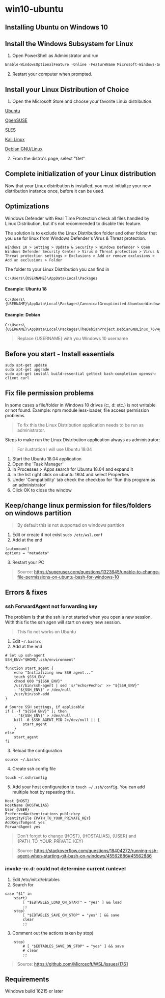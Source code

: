 # win10-ubuntu

## Installing Ubuntu on Windows 10

## Install the Windows Subsystem for Linux

1. Open PowerShell as Administrator and run

```powershell
Enable-WindowsOptionalFeature -Online -FeatureName Microsoft-Windows-Subsystem-Linux
```

2. Restart your computer when prompted.

## Install your Linux Distribution of Choice

1. Open the Microsoft Store and choose your favorite Linux distribution.

[Ubuntu](https://www.microsoft.com/store/p/ubuntu/9nblggh4msv6)

[OpenSUSE](https://www.microsoft.com/store/apps/9njvjts82tjx)

[SLES](https://www.microsoft.com/store/apps/9p32mwbh6cns)

[Kali Linux](https://www.microsoft.com/store/apps/9PKR34TNCV07)

[Debian GNU/Linux](https://www.microsoft.com/store/apps/9MSVKQC78PK6)

2. From the distro's page, select "Get"

## Complete initialization of your Linux distribution

Now that your Linux distribution is installed, you must initialize your new distribution instance once, before it can be used.

## Optimizations

Windows Defender with Real Time Protection check all files handled by Linux Distribution, but it's not recommended to disable this feature.

The solution is to exclude the Linux Distribution folder and other folder that you use for linux from Windows Defender's Virus & Threat protection.

```
Windows 10 > Setting > Update & Security > Windows Defender > Open Windows Defender Security Center > Virus & Threat protection > Virus & Threat protection settings > Exclusions > Add or remove exclusions > Add an exclusions > Folder
```

The folder to your Linux Distribution you can find in

```
C:\Users\{USERNAME}\AppData\Local\Packages
```

#### Example: Ubuntu 18

```
C:\Users\{USERNAME}\AppData\Local\Packages\CanonicalGroupLimited.UbuntuonWindows_79rhkp1fndgsc
```

#### Example: Debian

```
C:\Users\{USERNAME}\AppData\Local\Packages\TheDebianProject.DebianGNULinux_76v4gfsz19hv4
```

> Replace {USERNAME} with you Windows 10 username

## Before you start - Install essentials

```
sudo apt-get update
sudo apt-get upgrade
sudo apt-get install build-essential gettext bash-completion openssh-client curl
```

## Fix file permission problems

In some cases a file/folder in Windows 10 drives (c:, d: etc.) is not writable or not found. Example: npm module less-loader, file access permission problems.

> To fix this the Linux Distribution application needs to be run as administrator.

Steps to make run the Linux Distribution application always as administrator:

> For ilustration I will use Ubuntu 18.04

1. Start the Ubuntu 18.04 application
2. Open the 'Task Manager'
3. In Processes > Apps search for Ubuntu 18.04 and expand it 
4. In the list right click on ubuntu 1804 and select Properties
5. Under 'Compatibility' tab check the checkbox for 'Run this program as an administrator'
6. Click OK to close the window

## Keep/change linux permission for files/folders on windows partition

> By default this is not supported on windows partition

1. Edit or create if not exist ```sudo /etc/wsl.conf```
2. Add at the end
```
[automount]
options = "metadata"
```
3. Restart your PC

> Source: https://superuser.com/questions/1323645/unable-to-change-file-permissions-on-ubuntu-bash-for-windows-10

## Errors & fixes

### ssh ForwardAgent not forwarding key

The problem is that the ssh is not started when you open a new session. With this fix the ssh agen will start on every new session.

> This fix not works on Ubuntu

1. Edit ```~/.bashrc```
2. Add at the end
```
# Set up ssh-agent
SSH_ENV="$HOME/.ssh/environment"

function start_agent {
    echo "Initializing new SSH agent..."
    touch $SSH_ENV
    chmod 600 "${SSH_ENV}"
    /usr/bin/ssh-agent | sed 's/^echo/#echo/' >> "${SSH_ENV}"
    . "${SSH_ENV}" > /dev/null
    /usr/bin/ssh-add
}

# Source SSH settings, if applicable
if [ -f "${SSH_ENV}" ]; then
    . "${SSH_ENV}" > /dev/null
    kill -0 $SSH_AGENT_PID 2>/dev/null || {
        start_agent
    }
else
    start_agent
fi
```
3. Reload the configuration
```
source ~/.bashrc
```
4. Create ssh config file
```
touch ~/.ssh/config
```
5. Add your host configuration to ```touch ~/.ssh/config```. You can add multiple host by repeating this.
```
Host {HOST}
HostName {HOSTALIAS}
User {USER}
PreferredAuthentications publickey
IdentityFile {PATH_TO_YOUR_PRIVATE_KEY}
AddKeysToAgent yes
ForwardAgent yes
```
> Don't forget to change {HOST}, {HOSTALIAS}, {USER} and {PATH_TO_YOUR_PRIVATE_KEY}

> Source: https://stackoverflow.com/questions/18404272/running-ssh-agent-when-starting-git-bash-on-windows/45562886#45562886

### invoke-rc.d: could not determine current runlevel

1. Edit /etc/init.d/ebtables
2. Search for
```
case "$1" in
    start)
        [ "$EBTABLES_LOAD_ON_START" = "yes" ] && load
        ;;
    stop)
        [ "$EBTABLES_SAVE_ON_STOP" = "yes" ] && save
        clear
        ;;
```
3. Comment out the actions taken by stop)
```
    stop)
        # [ "$EBTABLES_SAVE_ON_STOP" = "yes" ] && save
        # clear
        ;;
```

> Source: https://github.com/Microsoft/WSL/issues/1761

## Requirements

Windows build 16215 or later